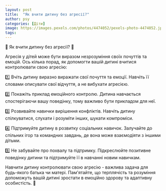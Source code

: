 ```yaml
---
layout: post
title:  "Як вчити дитину без агресії?"
author: psy
categories: [Діти]
image: https://images.pexels.com/photos/4474052/pexels-photo-4474052.jpeg?auto=compress&cs=tinysrgb&fit=crop&h=627&w=1200
tags: 
---
```


🧠 Як вчити дитину без агресії? 🧒

Агресія у дітей може бути виразом незрозуміння своїх почуттів та емоцій. Ось кілька порад, як допомогти вашій дитині вчитися контролювати свою агресію:

1️⃣ Вчіть дитину виразно виражати свої почуття та емоції. Навчіть її словами описувати свої відчуття, а не вибухати агресією.

2️⃣ Покажіть приклад емоційного контролю. Дитина навчається спостерігаючи вашу поведінку, тому важливо бути прикладом для неї.

3️⃣ Розвивайте навички вирішення конфліктів. Навчіть дитину спілкуватися, слухати і розуміти інших, шукати компроміси.

4️⃣ Підтримуйте дитину в розвитку соціальних навичок. Залучайте до спільних ігор та командних завдань, де вона може взаємодіяти з іншими дітьми.

5️⃣ Не забувайте про похвалу та підтримку. Підкреслюйте позитивне поведінку дитини та підтримуйте її в навчанні новим навичкам.

Навчити дитину контролювати свою агресію - важлива задача для будь-якого батька чи матері. Пам'ятайте, що терплячість та розуміння допоможуть вашій дитині зростати в емоційно здорову та адаптивну особистість. 🌟


